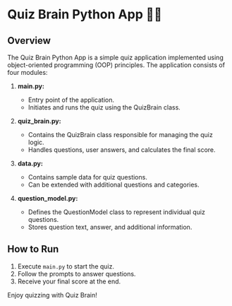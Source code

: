 # Quiz Brain Python App 🧠🐍

## Overview
The Quiz Brain Python App is a simple quiz application implemented using object-oriented programming (OOP) principles. The application consists of four modules:

1. **main.py:**
   - Entry point of the application.
   - Initiates and runs the quiz using the QuizBrain class.

2. **quiz_brain.py:**
   - Contains the QuizBrain class responsible for managing the quiz logic.
   - Handles questions, user answers, and calculates the final score.

3. **data.py:**
   - Contains sample data for quiz questions.
   - Can be extended with additional questions and categories.

4. **question_model.py:**
   - Defines the QuestionModel class to represent individual quiz questions.
   - Stores question text, answer, and additional information.

## How to Run
1. Execute `main.py` to start the quiz.
2. Follow the prompts to answer questions.
3. Receive your final score at the end.


Enjoy quizzing with Quiz Brain!
